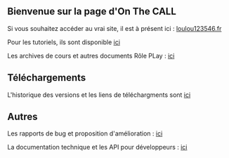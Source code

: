 ## Bienvenue sur la page d'On The CALL

Si vous souhaitez accéder au vrai site, il est à présent ici : [loulou123546.fr](https://loulou123546.fr/onthecall)

Pour les tutoriels, ils sont disponible [ici](https://onthecall.github.io/website/tutoriels)

Les archives de cours et autres documents Rôle PLay : [ici](https://onthecall.github.io/website/archives)

## Téléchargements

L'historique des versions et les liens de téléchargments sont [ici](https://onthecall.github.io/website/download)

## Autres

Les rapports de bug et proposition d'amélioration : [ici](https://github.com/OnTheCALL/game/issues)

La documentation technique et les API pour développeurs : [ici](https://onthecall.github.io/website/codeAPI)
